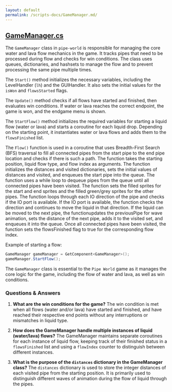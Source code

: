 ```yaml
---
layout: default
permalink: /scripts-docs/GameManager.md/
---
```


## [GameManager.cs](https://github.com/corovcam/pipe-world/blob/main/Assets/Scripts/GameManager.cs)

The `GameManager` class in `pipe-world` is responsible for managing the core water and lava flow mechanics in the game. It tracks pipes that need to be processed during flow and checks for win conditions. The class uses queues, dictionaries, and hashsets to manage the flow and to prevent processing the same pipe multiple times.

The `Start()` method initializes the necessary variables, including the LevelHandler (`lh`) and the GUIHandler. It also sets the initial values for the `isWon` and `flowsStarted` flags.

The `Update()` method checks if all flows have started and finished, then evaluates win conditions. If water or lava reaches the correct endpoint, the game is won, and the endgame menu is shown.

The `StartFlow()` method initializes the required variables for starting a liquid flow (water or lava) and starts a coroutine for each liquid drop. Depending on the starting point, it instantiates water or lava flows and adds them to the `flowsFinished` list.

The `Flow()` function is used in a coroutine that uses Breadth-First Search (BFS) traversal to fill all connected pipes from the start pipe to the end pipe location and checks if there is such a path. The function takes the starting position, liquid flow type, and flow index as arguments. The function initializes the distances and visited dictionaries, sets the initial values of distances and visited, and enqueues the start pipe into the queue. The function uses a while loop to dequeue pipes from the queue until all connected pipes have been visited. The function sets the filled sprites for the start and end sprites and the filled green/grey sprites for the other pipes. The function loops through each IO direction of the pipe and checks if the IO port is available. If the IO port is available, the function checks the direction and continues to move the liquid in that direction. If the liquid can be moved to the next pipe, the functionupdates the previousPipe for wave animation, sets the distance of the next pipe, adds it to the visited set, and enqueues it into the queue. Once all connected pipes have been visited, the function sets the flowsFinished flag to true for the corresponding flow index.

Example of starting a flow:

```csharp
GameManager gameManager = GetComponent<GameManager>();
gameManager.StartFlow();
```

The `GameManager` class is essential to the `Pipe World` game as it manages the core logic for the game, including the flow of water and lava, as well as win conditions.

### Questions & Answers

1. **What are the win conditions for the game?**
   The win condition is met when all flows (water and/or lava) have started and finished, and have reached their respective end points without any interruptions or mismatches in liquid type.

2. **How does the GameManager handle multiple instances of liquid (water/lava) flows?**
   The GameManager maintains separate coroutines for each instance of liquid flow, keeping track of their finished status in a `flowsFinished` list and using a `flowIndex` counter to distinguish between different instances.

3. **What is the purpose of the `distances` dictionary in the GameManager class?**
   The `distances` dictionary is used to store the integer distances of each visited pipe from the starting position. It is primarily used to distinguish different waves of animation during the flow of liquid through the pipes.